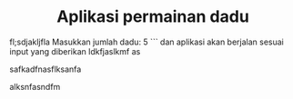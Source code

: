 <h1 align="center">
  Aplikasi permainan dadu
</h1>fl;sdjakljfla
Masukkan jumlah dadu: 5
```
dan aplikasi akan berjalan sesuai input yang diberikan
ldkfjaslkmf
as

safkadfnasflksanfa

alksnfasndfm